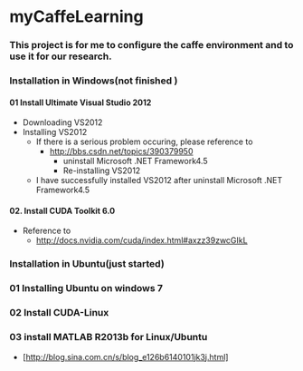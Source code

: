 myCaffeLearning
===============

### This project is for me to configure the caffe environment and to use it for our research.

### Installation in Windows(not finished )

#### 01 Install Ultimate Visual Studio 2012
* Downloading VS2012
* Installing VS2012
  * If there is a serious problem occuring, please reference to 
    * http://bbs.csdn.net/topics/390379950
       * uninstall Microsoft .NET Framework4.5
       * Re-installing VS2012
  * I have successfully installed VS2012 after uninstall Microsoft .NET Framework4.5
  
#### 02. Install CUDA Toolkit 6.0
* Reference to 
   *  http://docs.nvidia.com/cuda/index.html#axzz39zwcGIkL

### Installation in Ubuntu(just started)
### 01 Installing Ubuntu on windows 7
### 02 Install CUDA-Linux
### 03 install MATLAB R2013b for Linux/Ubuntu
* [http://blog.sina.com.cn/s/blog_e126b6140101jk3j.html]

